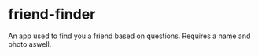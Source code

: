 # friend-finder


An app used to find you a friend based on questions.  Requires a name and photo aswell.